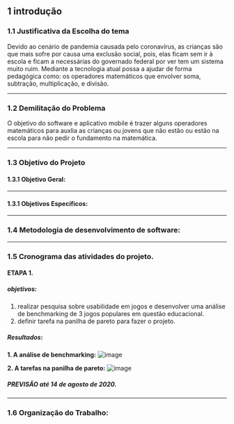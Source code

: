 ## 1 introdução

### 1.1 Justificativa da Escolha do tema
Devido ao cenário de pandemia causada pelo coronavírus, as crianças são que mais sofre por causa uma exclusão social, pois, elas ficam sem ir à escola e ficam a necessárias do governado federal por ver tem um sistema muito ruim.
Mediante a tecnologia atual possa a ajudar de forma pedagógica como: os operadores matemáticos que envolver soma, subtração, multiplicação, e divisão.

***

### 1.2 Demilitação do Problema
O objetivo do software e aplicativo mobile é trazer alguns operadores matemáticos para auxlia as crianças ou jovens que não estão  ou estão na escola para não pedir o fundamento na matemática.
***
### 1.3 Objetivo do Projeto
#### 1.3.1 Objetivo Geral:

***

#### 1.3.1 Objetivos Específicos:

***
### 1.4 Metodologia de desenvolvimento de software:
***

### 1.5 Cronograma das atividades do projeto.
#### ETAPA 1.
##### objetivos:
1. realizar pesquisa sobre usabilidade em jogos e desenvolver uma análise de benchmarking de 3 jogos populares em questão educacional.
2. definir tarefa na panilha de pareto para fazer o projeto.

##### Resultados:
**1. A análise de benchmarking:**
![image](https://github.com/guimaraesprogramador/desafio-IA/blob/master/documenta%C3%A7%C3%A3o/analise%20de%20benchmarking.png)

**2. A tarefas na panilha de pareto:**
![image](https://github.com/guimaraesprogramador/desafio-IA/blob/master/documenta%C3%A7%C3%A3o/PARETO-pagina%20inicial.png) 
##### PREVISÃO até 14 de agosto de 2020.

***
### 1.6 Organização do Trabalho: 